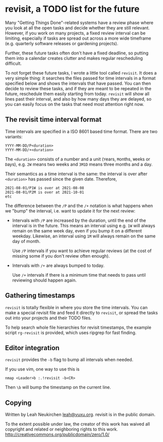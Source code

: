 # revisit, a TODO list for the future

Many "Getting Things Done"-related systems have a review phase where
you look at all the open tasks and decide whether they are still
relevant.  However, if you work on many projects, a fixed review
interval can be limiting, especially if tasks are spread out across a
more wide timeframe (e.g. quarterly software releases or gardening
projects).

Further, these future tasks often don't have a fixed deadline, so
putting them into a calendar creates clutter and makes regular
rescheduling difficult.

To not forget these future tasks, I wrote a little tool called
`revisit`.  It does a very simple thing: it searches the files passed
for time intervals in a format specified below and shows the intervals
that have passed.  You can then decide to review these tasks, and if
they are meant to be repeated in the future, reschedule them easily
starting from today.  `revisit` will show all lines past their
interval, and also by how many days they are delayed, so you can
easily focus on the tasks that need most attention right now.

## The revisit time interval format

Time intervals are specified in a ISO 8601 based time format.
There are two variants:

	YYYY-MM-DD/P<duration>
	YYYY-MM-DD/+<duration>

The `<duration>` consists of a number and a unit (`Y`ears, `M`onths,
`W`eeks or `D`ays), e.g. `2W` means two weeks and `3M1D` means three
months and a day.

Their semantics as a time interval is the same: the interval is over
after `<duration>` has passed since the given date.  Therefore,

	2021-08-01/P1W is over at 2021-08-08
	2021-08-01/P2M is over at 2021-10-01
    etc

The difference between the `/P` and the `/+` notation is what happens
when we "bump" the interval, i.e. want to update it for the next
review:

* Intervals with `/P` are increased by the duration,
  until the end of the interval is in the future.
  This means an interval using e.g. `1W` will always remain on
  the same week day, even if you bump it on a different weekday.
  Likewise, an interval using `1M` will always remain on the same
  day of month.
  
  Use `/P` intervals if you want to achieve regular reviews
  (at the cost of missing some if you don't review often enough).
  
* Intervals with `/+` are always bumped to today.

  Use `/+` intervals if there is a minimum time that needs to
  pass until reviewing should happen again.

## Gathering timestamps

`revisit` is totally flexible in where you store the time intervals.
You can make a special revisit file and feed it directly to `revisit`,
or spread the tasks out into your projects and their TODO files.

To help search whole file hierarchies for revisit timestamps, the
example script `rg-revisit` is provided, which uses ripgrep for fast
finding.

## Editor integration

`revisit` provides the `-b` flag to bump all intervals when needed.

If you use vim, one way to use this is

	nmap <Leader>b :.!revisit -b<CR>

Then `\b` will bump the timestamp on the current line.

## Copying

Written by Leah Neukirchen <leah@vuxu.org>.
revisit is in the public domain.

To the extent possible under law, the creator of this work has waived
all copyright and related or neighboring rights to this work.
http://creativecommons.org/publicdomain/zero/1.0/
